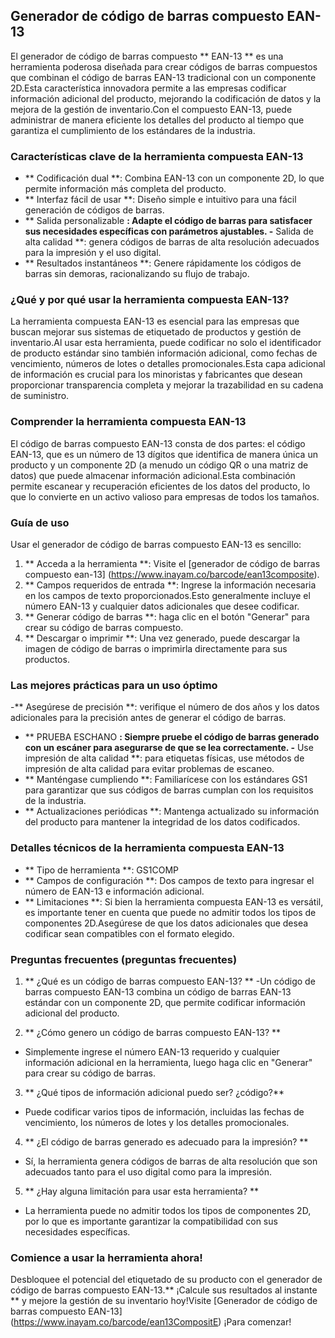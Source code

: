 ## Generador de código de barras compuesto EAN-13

El generador de código de barras compuesto ** EAN-13 ** es una herramienta poderosa diseñada para crear códigos de barras compuestos que combinan el código de barras EAN-13 tradicional con un componente 2D.Esta característica innovadora permite a las empresas codificar información adicional del producto, mejorando la codificación de datos y la mejora de la gestión de inventario.Con el compuesto EAN-13, puede administrar de manera eficiente los detalles del producto al tiempo que garantiza el cumplimiento de los estándares de la industria.

### Características clave de la herramienta compuesta EAN-13

- ** Codificación dual **: Combina EAN-13 con un componente 2D, lo que permite información más completa del producto.
- ** Interfaz fácil de usar **: Diseño simple e intuitivo para una fácil generación de códigos de barras.
- ** Salida personalizable **: Adapte el código de barras para satisfacer sus necesidades específicas con parámetros ajustables.
-** Salida de alta calidad **: genera códigos de barras de alta resolución adecuados para la impresión y el uso digital.
- ** Resultados instantáneos **: Genere rápidamente los códigos de barras sin demoras, racionalizando su flujo de trabajo.

### ¿Qué y por qué usar la herramienta compuesta EAN-13?

La herramienta compuesta EAN-13 es esencial para las empresas que buscan mejorar sus sistemas de etiquetado de productos y gestión de inventario.Al usar esta herramienta, puede codificar no solo el identificador de producto estándar sino también información adicional, como fechas de vencimiento, números de lotes o detalles promocionales.Esta capa adicional de información es crucial para los minoristas y fabricantes que desean proporcionar transparencia completa y mejorar la trazabilidad en su cadena de suministro.

### Comprender la herramienta compuesta EAN-13

El código de barras compuesto EAN-13 consta de dos partes: el código EAN-13, que es un número de 13 dígitos que identifica de manera única un producto y un componente 2D (a menudo un código QR o una matriz de datos) que puede almacenar información adicional.Esta combinación permite escanear y recuperación eficientes de los datos del producto, lo que lo convierte en un activo valioso para empresas de todos los tamaños.

### Guía de uso

Usar el generador de código de barras compuesto EAN-13 es sencillo:

1. ** Acceda a la herramienta **: Visite el [generador de código de barras compuesto ean-13] (https://www.inayam.co/barcode/ean13composite).
2. ** Campos requeridos de entrada **: Ingrese la información necesaria en los campos de texto proporcionados.Esto generalmente incluye el número EAN-13 y cualquier datos adicionales que desee codificar.
3. ** Generar código de barras **: haga clic en el botón "Generar" para crear su código de barras compuesto.
4. ** Descargar o imprimir **: Una vez generado, puede descargar la imagen de código de barras o imprimirla directamente para sus productos.

### Las mejores prácticas para un uso óptimo

-** Asegúrese de precisión **: verifique el número de dos años y los datos adicionales para la precisión antes de generar el código de barras.
- ** PRUEBA ESCHANO **: Siempre pruebe el código de barras generado con un escáner para asegurarse de que se lea correctamente.
-** Use impresión de alta calidad **: para etiquetas físicas, use métodos de impresión de alta calidad para evitar problemas de escaneo.
- ** Manténgase cumpliendo **: Familiarícese con los estándares GS1 para garantizar que sus códigos de barras cumplan con los requisitos de la industria.
- ** Actualizaciones periódicas **: Mantenga actualizado su información del producto para mantener la integridad de los datos codificados.

### Detalles técnicos de la herramienta compuesta EAN-13

- ** Tipo de herramienta **: GS1COMP
- ** Campos de configuración **: Dos campos de texto para ingresar el número de EAN-13 e información adicional.
- ** Limitaciones **: Si bien la herramienta compuesta EAN-13 es versátil, es importante tener en cuenta que puede no admitir todos los tipos de componentes 2D.Asegúrese de que los datos adicionales que desea codificar sean compatibles con el formato elegido.

### Preguntas frecuentes (preguntas frecuentes)

1. ** ¿Qué es un código de barras compuesto EAN-13? **
-Un código de barras compuesto EAN-13 combina un código de barras EAN-13 estándar con un componente 2D, que permite codificar información adicional del producto.

2. ** ¿Cómo genero un código de barras compuesto EAN-13? **
- Simplemente ingrese el número EAN-13 requerido y cualquier información adicional en la herramienta, luego haga clic en "Generar" para crear su código de barras.

3. ** ¿Qué tipos de información adicional puedo ser? ¿código?**
- Puede codificar varios tipos de información, incluidas las fechas de vencimiento, los números de lotes y los detalles promocionales.

4. ** ¿El código de barras generado es adecuado para la impresión? **
- Sí, la herramienta genera códigos de barras de alta resolución que son adecuados tanto para el uso digital como para la impresión.

5. ** ¿Hay alguna limitación para usar esta herramienta? **
- La herramienta puede no admitir todos los tipos de componentes 2D, por lo que es importante garantizar la compatibilidad con sus necesidades específicas.

### Comience a usar la herramienta ahora!

Desbloquee el potencial del etiquetado de su producto con el generador de código de barras compuesto EAN-13.** ¡Calcule sus resultados al instante ** y mejore la gestión de su inventario hoy!Visite [Generador de código de barras compuesto EAN-13] (https://www.inayam.co/barcode/ean13CompositE) ¡Para comenzar!